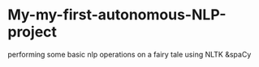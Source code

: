 # My-my-first-autonomous-NLP-project
performing some basic nlp operations on a fairy tale using NLTK &spaCy
